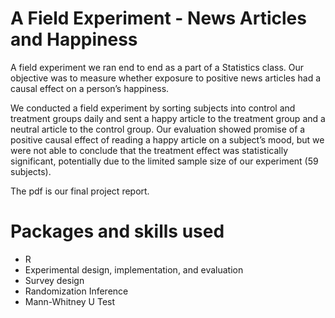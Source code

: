 # A Field Experiment - News Articles and Happiness
A field experiment we ran end to end as a part of a Statistics class.  Our objective was to measure whether exposure to positive news articles had a causal effect on a person’s happiness.

We conducted a field experiment by sorting subjects into control and treatment groups daily and sent a happy article to the treatment group and a neutral article to the control group. Our evaluation showed promise of a positive causal effect of reading a happy article on a subject’s mood, but we were not able to conclude that the treatment effect was statistically significant, potentially due to the limited sample size of our experiment (59 subjects).

The pdf is our final project report.

# Packages and skills used
* R
* Experimental design, implementation, and evaluation
* Survey design
* Randomization Inference
* Mann-Whitney U Test
